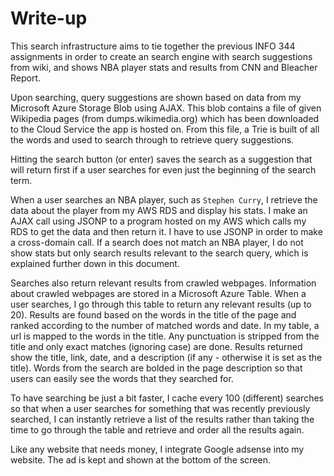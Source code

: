 # Write-up
This search infrastructure aims to tie together the previous INFO 344 assignments in order to create an search engine with search suggestions from wiki, and shows NBA player stats and results from CNN and Bleacher Report.

Upon searching, query suggestions are shown based on data from my Microsoft Azure Storage Blob using AJAX. This blob contains a file of given Wikipedia pages (from dumps.wikimedia.org) which has been downloaded to the Cloud Service the app is hosted on. From this file, a Trie is built of all the words and used to search through to retrieve query suggestions.

Hitting the search button (or enter) saves the search as a suggestion that will return first if a user searches for even just the beginning of the search term.

When a user searches an NBA player, such as `Stephen Curry`, I retrieve the data about the player from my AWS RDS and display his stats. I make an AJAX call using JSONP to a program hosted on my AWS which calls my RDS to get the data and then return it. I have to use JSONP in order to make a cross-domain call. If a search does not match an NBA player, I do not show  stats but only search results relevant to the search query, which is explained further down in this document. 

Searches also return relevant results from crawled webpages. Information about crawled webpages are stored in a Microsoft Azure Table. When a user searches, I go through this table to return any relevant results (up to 20). Results are found based on the words in the title of the page and ranked according to the number of matched words and date. In my table, a url is mapped to the words in the title. Any punctuation is stripped from the title and only exact matches (ignoring case) are done. Results returned show the title, link, date, and a description (if any - otherwise it is set as the title). Words from the search are bolded in the page description so that users can easily see the words that they searched for.

To have searching be just a bit faster, I cache every 100 (different) searches so that when a user searches for something that was recently previously searched, I can instantly retrieve a list of the results rather than taking the time to go through the table and retrieve and order all the results again.

Like any website that needs money, I integrate Google adsense into my website. The ad is kept and shown at the bottom of the screen. 